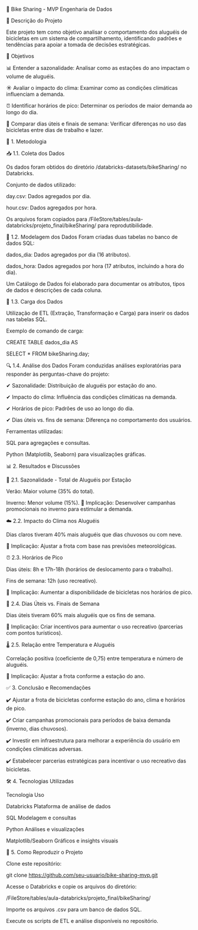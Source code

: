 📌 Bike Sharing - MVP Engenharia de Dados

📖 Descrição do Projeto

Este projeto tem como objetivo analisar o comportamento dos aluguéis de bicicletas em um sistema de compartilhamento, identificando padrões e tendências para apoiar a tomada de decisões estratégicas.

🎯 Objetivos

📊 Entender a sazonalidade: Analisar como as estações do ano impactam o volume de aluguéis.

☀️ Avaliar o impacto do clima: Examinar como as condições climáticas influenciam a demanda.

⏰ Identificar horários de pico: Determinar os períodos de maior demanda ao longo do dia.

📅 Comparar dias úteis e finais de semana: Verificar diferenças no uso das bicicletas entre dias de trabalho e lazer.

📂 1. Metodologia

📥 1.1. Coleta dos Dados

Os dados foram obtidos do diretório /databricks-datasets/bikeSharing/ no Databricks.

Conjunto de dados utilizado:

day.csv: Dados agregados por dia.

hour.csv: Dados agregados por hora.

Os arquivos foram copiados para /FileStore/tables/aula-databricks/projeto_final/bikeSharing/ para reprodutibilidade.

📑 1.2. Modelagem dos Dados
Foram criadas duas tabelas no banco de dados SQL:

dados_dia: Dados agregados por dia (16 atributos).

dados_hora: Dados agregados por hora (17 atributos, incluindo a hora do dia).

Um Catálogo de Dados foi elaborado para documentar os atributos, tipos de dados e descrições de cada coluna.

🔄 1.3. Carga dos Dados

Utilização de ETL (Extração, Transformação e Carga) para inserir os dados nas tabelas SQL.

Exemplo de comando de carga:

CREATE TABLE dados_dia AS 

SELECT * FROM bikeSharing.day;

🔍 1.4. Análise dos Dados
Foram conduzidas análises exploratórias para responder às perguntas-chave do projeto:

✔ Sazonalidade: Distribuição de aluguéis por estação do ano.

✔ Impacto do clima: Influência das condições climáticas na demanda.

✔ Horários de pico: Padrões de uso ao longo do dia.

✔ Dias úteis vs. fins de semana: Diferença no comportamento dos usuários.

Ferramentas utilizadas:

SQL para agregações e consultas.

Python (Matplotlib, Seaborn) para visualizações gráficas.

📊 2. Resultados e Discussões

🍂 2.1. Sazonalidade - Total de Aluguéis por Estação

Verão: Maior volume (35% do total).

Inverno: Menor volume (15%).
📌 Implicação: Desenvolver campanhas promocionais no inverno para estimular a demanda.

☁️ 2.2. Impacto do Clima nos Aluguéis

Dias claros tiveram 40% mais aluguéis que dias chuvosos ou com neve.

📌 Implicação: Ajustar a frota com base nas previsões meteorológicas.

⏰ 2.3. Horários de Pico

Dias úteis: 8h e 17h-18h (horários de deslocamento para o trabalho).

Fins de semana: 12h (uso recreativo).

📌 Implicação: Aumentar a disponibilidade de bicicletas nos horários de pico.

📅 2.4. Dias Úteis vs. Finais de Semana

Dias úteis tiveram 60% mais aluguéis que os fins de semana.

📌 Implicação: Criar incentivos para aumentar o uso recreativo (parcerias com pontos turísticos).

🌡️ 2.5. Relação entre Temperatura e Aluguéis

Correlação positiva (coeficiente de 0,75) entre temperatura e número de aluguéis.

📌 Implicação: Ajustar a frota conforme a estação do ano.

✅ 3. Conclusão e Recomendações

✔️ Ajustar a frota de bicicletas conforme estação do ano, clima e horários de pico.

✔️ Criar campanhas promocionais para períodos de baixa demanda (inverno, dias chuvosos).

✔️ Investir em infraestrutura para melhorar a experiência do usuário em condições climáticas adversas.

✔️ Estabelecer parcerias estratégicas para incentivar o uso recreativo das bicicletas.

🛠 4. Tecnologias Utilizadas

Tecnologia	Uso

Databricks	Plataforma de análise de dados

SQL	Modelagem e consultas

Python	Análises e visualizações

Matplotlib/Seaborn	Gráficos e insights visuais

📌 5. Como Reproduzir o Projeto

Clone este repositório:

git clone https://github.com/seu-usuario/bike-sharing-mvp.git

Acesse o Databricks e copie os arquivos do diretório:

/FileStore/tables/aula-databricks/projeto_final/bikeSharing/

Importe os arquivos .csv para um banco de dados SQL.

Execute os scripts de ETL e análise disponíveis no repositório.
